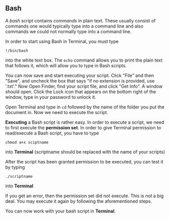 ## Bash

A *bash* script contains *commands* in plain text. These usually
consist of commands one would typically type into a command line and
also commands we could not normally type into a command line.

In order to start using Bash in Terminal, you must type 

	!/bin/bash

into the white text box. The `echo` command allows you to print the
plain text that follows it, which will allow you to type in Bash
scripts.

You can now save and start executing your script. Click "File" and
then "Save", and uncheck the box that says "if no extension is
provided, use '.txt'." Now Open Finder, find your script file, and
click "Get Info". A window should open. Click the Lock icon that
appears on the bottom right of the window, type in your password to
unlock it.

Open Terminal and type in `cd` followed by the name of the folder you
put the document in. Now we need to execute the script.

**Executing** a Bash script is rather easy. In order to execute a
script, we need to first execute the **permission set**. In order to
give Terminal permission to read/execute a Bash script, you have to
type
	
	chmod a+x sciptname

into **Terminal** (scriptname should be replaced with the name of your
scripts)

After the script has been granted permission to be executed, you can
test it by typing

	./scriptname 

into **Terminal**

If you get an error, then the permission set did not execute. This is
not a big deal. You may execute it again by following the
aforementioned steps.

You can now work with your bash script in **Terminal**.